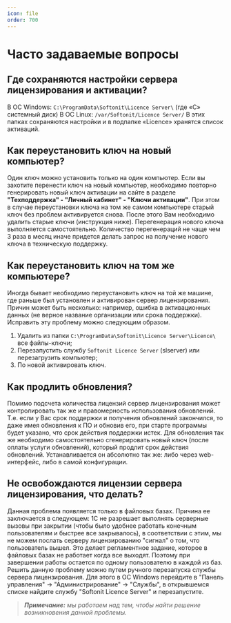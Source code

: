 ```yaml
---
icon: file
order: 700
---
```


# Часто задаваемые вопросы

## Где сохраняются настройки сервера лицензирования и активации?

В ОС Windows: `C:\ProgramData\Softonit\Licence Server\` (где «C» системный диск)
В ОС Linux: `/var/Softonit/Licence Server/`
В этих папках сохраняются настройки и в подпапке «Licence» хранятся список активаций. 

## Как переустановить ключ на новый компьютер?
Один ключ можно установить только на один компьютер. Если вы захотите перенести ключ на новый компьютер, необходимо повторно генерировать новый ключ активации на сайте в разделе **"Техподдержка" - "Личный кабинет" - "Ключи активации"**. При этом в случае переустановки ключа на том же самом компьютере старый ключ без проблем активируется снова.
После этого Вам необходимо удалить старые ключи (инструкция ниже). Перегенерация нового ключа выполняется самостоятельно. Количество перегенераций не чаще чем 3 раза в месяц иначе придется делать запрос на получение нового ключа в техническую поддержку.

## Как переустановить ключ на том же компьютере?
Иногда бывает необходимо переустановить ключ на той же машине, где раньше был установлен и активирован сервер лицензирования. Причин может быть несколько: например, ошибка в активационных данных (не верное название организации или срока поддержки). Исправить эту проблему можно следующим образом.

1. Удалить из папки `C:\ProgramData\Softonit\Licence Server\Licence\` все файлы-ключи;  
2. Перезапустить службу `Softonit Licence Server` (slserver) или перезагрузить компьютер;  
3. По новой активировать ключ.  
 
## Как продлить обновления? 
Помимо подсчета количества лицензий сервер лицензирования может контролировать так же и правомерность использования обновлений. Т.е. если у Вас срок поддержки и получения обновлений закончился, то даже имея обновления к ПО и обновив его, при старте программы будет указано, что срок действия поддержки истек. Для обновления так же необходимо самостоятельно сгенерировать новый ключ (после оплаты услуги обновлений), который продлит срок действия обновлений. Устанавливается он абсолютно так же: либо через web-интерфейс, либо в самой конфигурации.

## Не освобождаются лицензии сервера лицензирования, что делать? 
Данная проблема появляется только в файловых базах.  Причина ее заключается в следующем: 1С не разрешает выполнять серверные вызовы при закрытии (чтобы было удобнее работать конечным пользователям и быстрее все закрывалось), в соответствии с этим, мы не можем послать серверу лицензированию "сигнал" о том, что пользователь вышел. Это делает регламентное задание, которое в файловых базах не работает когда все выходят. Поэтому при завершении работы остается по одному пользователю в каждой из баз. Решить данную проблему можно путем ручного перезапуска службы сервера лицензирования. Для этого в ОС Windows перейдите в "Панель управления" -> "Администрирование" -> "Службы", в открывшемся списке найдите службу "Softonit Licence Server" и перезапустите.

> ***Примечание:*** *мы работаем над тем, чтобы найти решение возникновения данной проблемы.*
